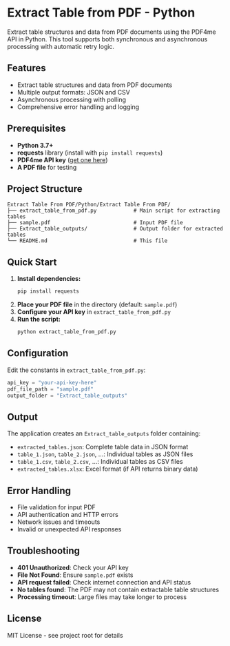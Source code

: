 # Extract Table from PDF - Python

Extract table structures and data from PDF documents using the PDF4me API in Python. This tool supports both synchronous and asynchronous processing with automatic retry logic.

## Features

- Extract table structures and data from PDF documents
- Multiple output formats: JSON and CSV
- Asynchronous processing with polling
- Comprehensive error handling and logging

## Prerequisites

- **Python 3.7+**
- **requests** library (install with `pip install requests`)
- **PDF4me API key** ([get one here](https://dev.pdf4me.com/dashboard/#/api-keys/))
- **A PDF file** for testing

## Project Structure

```
Extract Table From PDF/Python/Extract Table From PDF/
├── extract_table_from_pdf.py            # Main script for extracting tables
├── sample.pdf                           # Input PDF file
├── Extract_table_outputs/               # Output folder for extracted tables
└── README.md                            # This file
```

## Quick Start

1. **Install dependencies:**
   ```bash
   pip install requests
   ```
2. **Place your PDF file** in the directory (default: `sample.pdf`)
3. **Configure your API key** in `extract_table_from_pdf.py`
4. **Run the script:**
   ```bash
   python extract_table_from_pdf.py
   ```

## Configuration

Edit the constants in `extract_table_from_pdf.py`:

```python
api_key = "your-api-key-here"
pdf_file_path = "sample.pdf"
output_folder = "Extract_table_outputs"
```

## Output

The application creates an `Extract_table_outputs` folder containing:
- `extracted_tables.json`: Complete table data in JSON format
- `table_1.json`, `table_2.json`, ...: Individual tables as JSON files
- `table_1.csv`, `table_2.csv`, ...: Individual tables as CSV files
- `extracted_tables.xlsx`: Excel format (if API returns binary data)

## Error Handling

- File validation for input PDF
- API authentication and HTTP errors
- Network issues and timeouts
- Invalid or unexpected API responses

## Troubleshooting

- **401 Unauthorized**: Check your API key
- **File Not Found**: Ensure `sample.pdf` exists
- **API request failed**: Check internet connection and API status
- **No tables found**: The PDF may not contain extractable table structures
- **Processing timeout**: Large files may take longer to process

## License

MIT License - see project root for details 